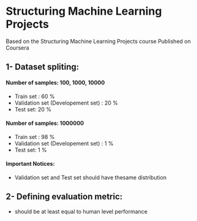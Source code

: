 # Structuring Machine Learning Projects
Based on the Structuring Machine Learning Projects course Published on Coursera

## 1- Dataset spliting:

#### Number of samples: 100, 1000, 10000
* Train set : 60 %
* Validation set (Developement set) : 20 %
* Test set: 20 %

#### Number of samples: 1000000
* Train set : 98 %
* Validation set (Developement set) : 1 %
* Test set: 1 %

#### Important Notices:
- Validation set and Test set should have thesame distribution

## 2- Defining evaluation metric:
* should be at least equal to human level performance 

